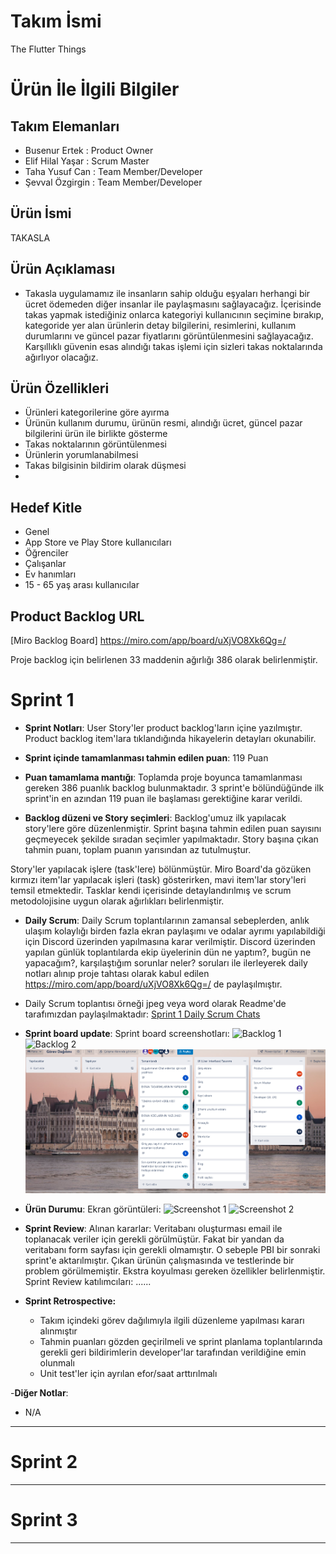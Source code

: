 # **Takım İsmi**

The Flutter Things

# Ürün İle İlgili Bilgiler

## Takım Elemanları

- Busenur Ertek : Product Owner
- Elif Hilal Yaşar : Scrum Master
- Taha Yusuf Can : Team Member/Developer
- Şevval Özgirgin : Team Member/Developer

## Ürün İsmi

TAKASLA

## Ürün Açıklaması

- Takasla uygulamamız ile insanların sahip olduğu eşyaları herhangi bir ücret ödemeden diğer insanlar ile paylaşmasını sağlayacağız. İçerisinde takas yapmak istediğiniz onlarca kategoriyi kullanıcının seçimine bırakıp, kategoride yer alan ürünlerin detay bilgilerini, resimlerini, kullanım durumlarını ve güncel pazar fiyatlarını görüntülenmesini sağlayacağız. Karşıllıklı güvenin esas alındığı takas işlemi için sizleri takas noktalarında ağırlıyor olacağız.

## Ürün Özellikleri

- Ürünleri kategorilerine göre ayırma
- Ürünün kullanım durumu, ürünün resmi, alındığı ücret, güncel pazar bilgilerini ürün ile birlikte gösterme
- Takas noktalarının görüntülenmesi
- Ürünlerin yorumlanabilmesi 
- Takas bilgisinin bildirim olarak düşmesi
- 

## Hedef Kitle

- Genel
- App Store ve Play Store kullanıcıları
- Öğrenciler
- Çalışanlar
- Ev hanımları
- 15 - 65 yaş arası kullanıcılar

## Product Backlog URL

[Miro Backlog Board] https://miro.com/app/board/uXjVO8Xk6Qg=/

Proje backlog için belirlenen 33 maddenin ağırlığı 386 olarak belirlenmiştir.


# Sprint 1

- **Sprint Notları**: User Story'ler product backlog'ların içine yazılmıştır. Product backlog item'lara tıklandığında hikayelerin detayları okunabilir.

- **Sprint içinde tamamlanması tahmin edilen puan**: 119 Puan

- **Puan tamamlama mantığı**: Toplamda proje boyunca tamamlanması gereken 386 puanlık backlog bulunmaktadır. 3 sprint'e bölündüğünde ilk sprint'in en azından 119 puan ile başlaması gerektiğine karar verildi.

- **Backlog düzeni ve Story seçimleri**: Backlog'umuz ilk yapılacak story'lere göre düzenlenmiştir. Sprint başına tahmin edilen puan sayısını geçmeyecek şekilde sıradan seçimler yapılmaktadır. Story başına çıkan tahmin puanı, toplam puanın yarısından az tutulmuştur. 

Story'ler yapılacak işlere (task'lere) bölünmüştür. Miro Board'da gözüken kırmızı item'lar yapılacak işleri (task) gösterirken, mavi item'lar story'leri temsil etmektedir.
Tasklar kendi içerisinde detaylandırılmış ve scrum metodolojisine uygun olarak ağırlıkları belirlenmiştir. 

- **Daily Scrum**: Daily Scrum toplantılarının zamansal sebeplerden, anlık ulaşım kolaylığı birden fazla ekran paylaşımı ve odalar ayrımı yapılabildiği için  Discord üzerinden yapılmasına karar verilmiştir. Discord üzerinden yapılan günlük toplantılarda ekip üyelerinin dün ne yaptım?, bugün ne yapacağım?, karşılaştığım sorunlar neler? soruları ile ilerleyerek daily notları alınıp proje tahtası olarak kabul edilen https://miro.com/app/board/uXjVO8Xk6Qg=/ de paylaşılmıştır.

- Daily Scrum toplantısı örneği jpeg veya word olarak Readme'de tarafımızdan paylaşılmaktadır: [Sprint 1 Daily Scrum Chats](https://github.com/OyunveUygulamaAkademisi/BootcampScrumTemplate/blob/main/ProjectManagement/Sprint1Documents/DailyScrumMeetingNotesSprint1.docx?raw=true)

- **Sprint board update**: Sprint board screenshotları: 
![Backlog 1](https://raw.githubusercontent.com/OyunveUygulamaAkademisi/BootcampScrumTemplate/main/ProjectManagement/Sprint1Documents/backlog1.png) 
![Backlog 2](https://raw.githubusercontent.com/OyunveUygulamaAkademisi/BootcampScrumTemplate/main/ProjectManagement/Sprint1Documents/backlog2.png) 
![Backlog 3](https://raw.githubusercontent.com/OyunveUygulamaAkademisi/BootcampScrumTemplate/main/ProjectManagement/Sprint1Documents/backlog3.png)

- **Ürün Durumu**: Ekran görüntüleri:
  ![Screenshot 1](https://github.com/OyunveUygulamaAkademisi/BootcampScrumTemplate/blob/main/ProjectManagement/Sprint1Documents/productss1.png?raw=true)
  ![Screenshot 2](https://github.com/OyunveUygulamaAkademisi/BootcampScrumTemplate/blob/main/ProjectManagement/Sprint1Documents/productss2.png?raw=true)

- **Sprint Review**: 
Alınan kararlar: Veritabanı oluşturması email ile toplanacak veriler için gerekli görülmüştür. Fakat bir yandan da veritabanı form sayfası için gerekli olmamıştır. O sebeple PBI bir sonraki sprint'e aktarılmıştır. Çıkan ürünün çalışmasında ve testlerinde bir problem görülmemiştir. Ekstra koyulması gereken özellikler belirlenmiştir. Sprint Review katılımcıları: ......

- **Sprint Retrospective:**
  - Takım içindeki görev dağılımıyla ilgili düzenleme yapılması kararı alınmıştır
  - Tahmin puanları gözden geçirilmeli ve sprint planlama toplantılarında gerekli geri bildirimlerin developer'lar tarafından verildiğine emin olunmalı
  - Unit test'ler için ayrılan efor/saat arttırılmalı 

-**Diğer Notlar**:
- N/A

---

# Sprint 2


---

# Sprint 3

---

